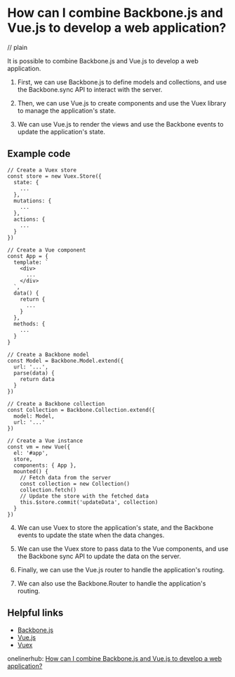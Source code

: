 # How can I combine Backbone.js and Vue.js to develop a web application?
// plain

It is possible to combine Backbone.js and Vue.js to develop a web application.

1. First, we can use Backbone.js to define models and collections, and use the Backbone.sync API to interact with the server.

2. Then, we can use Vue.js to create components and use the Vuex library to manage the application's state.

3. We can use Vue.js to render the views and use the Backbone events to update the application's state.

## Example code


```
// Create a Vuex store
const store = new Vuex.Store({
  state: {
    ...
  },
  mutations: {
    ...
  },
  actions: {
    ...
  }
})

// Create a Vue component
const App = {
  template: `
    <div>
      ...
    </div>
  `,
  data() {
    return {
      ...
    }
  },
  methods: {
    ...
  }
}

// Create a Backbone model
const Model = Backbone.Model.extend({
  url: '...',
  parse(data) {
    return data
  }
})

// Create a Backbone collection
const Collection = Backbone.Collection.extend({
  model: Model,
  url: '...'
})

// Create a Vue instance
const vm = new Vue({
  el: '#app',
  store,
  components: { App },
  mounted() {
    // Fetch data from the server
    const collection = new Collection()
    collection.fetch()
    // Update the store with the fetched data
    this.$store.commit('updateData', collection)
  }
})
```

4. We can use Vuex to store the application's state, and the Backbone events to update the state when the data changes.

5. We can use the Vuex store to pass data to the Vue components, and use the Backbone sync API to update the data on the server.

6. Finally, we can use the Vue.js router to handle the application's routing.

7. We can also use the Backbone.Router to handle the application's routing.

## Helpful links

- [Backbone.js](http://backbonejs.org/)
- [Vue.js](https://vuejs.org/)
- [Vuex](https://vuex.vuejs.org/)

onelinerhub: [How can I combine Backbone.js and Vue.js to develop a web application?](https://onelinerhub.com/backbone.js/how-can-i-combine-backbone-js-and-vue-js-to-develop-a-web-application)